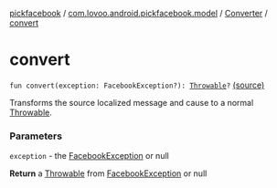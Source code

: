 [pickfacebook](../../index.md) / [com.lovoo.android.pickfacebook.model](../index.md) / [Converter](index.md) / [convert](./convert.md)

# convert

`fun convert(exception: FacebookException?): `[`Throwable`](https://kotlinlang.org/api/latest/jvm/stdlib/kotlin/-throwable/index.html)`?` [(source)](https://github.com/lovoo/android-pickpic/blob/master/pickfacebook/pickfacebook/src/main/kotlin/com/lovoo/android/pickfacebook/model/Converter.kt#L35)

Transforms the source localized message and cause to a normal [Throwable](https://kotlinlang.org/api/latest/jvm/stdlib/kotlin/-throwable/index.html).

### Parameters

`exception` - the [FacebookException](#) or null

**Return**
a [Throwable](https://kotlinlang.org/api/latest/jvm/stdlib/kotlin/-throwable/index.html) from [FacebookException](#) or null

